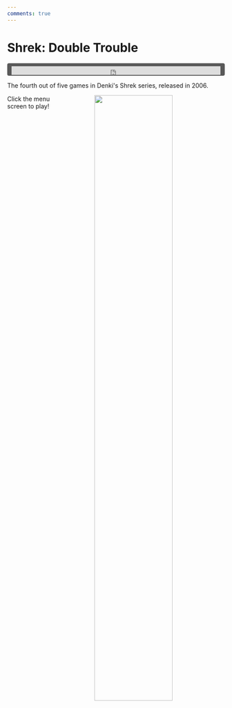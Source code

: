 ```yaml
---
comments: true
---
```


# Shrek: Double Trouble

<div style="background-color: #595959; padding-bottom: 2px; padding-top: 7px; padding-left: 10px; padding-right: 10px; margin-bottom: 5px; margin-top: 7px; border-radius: 4px">
<iframe width="100%" height="20" scrolling="no" frameborder="no" allow="autoplay" src="https://w.soundcloud.com/player/?url=https%3A//api.soundcloud.com/tracks/1004747374&amp;color=000000&amp;inverse=true&amp;auto_play=true&amp;show_user=false"></iframe>
</div>

The fourth out of five games in Denki's Shrek series, released in 2006.

<a href="https://denki.co.uk/sky/shrek4/app.html"><img src="/assets/img/menus/shrek-double-trouble-menu.jpg" style="float: right; width: 60%; padding-left: 64px"></a>

Click the menu screen to play!